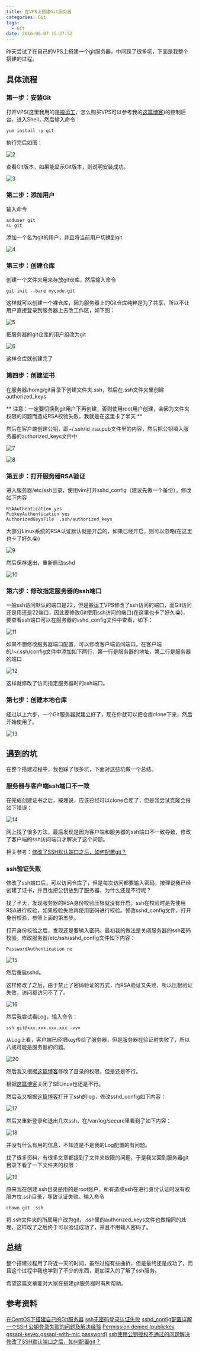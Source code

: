 ```yaml
---
title: 在VPS上搭建Git服务器
categories: Git
tags:
  - Git
date: 2016-08-07 15:27:52
---
```


昨天尝试了在自己的VPS上搭建一个git服务器，中间踩了很多坑，下面是我整个搭建的过程。

## 具体流程

### 第一步：安装Git

打开VPS(这里我用的是[搬运工](https://bandwagonhost.com/index.php)，怎么购买VPS可以参考我的[这篇博客](http://liujinlongxa.com/2016/06/11/%E6%89%93%E9%80%A0%E8%87%AA%E5%B7%B1%E7%9A%84%E7%BF%BB%E5%A2%99VPS:%E6%90%AC%E8%BF%90%E5%B7%A5VPS%E8%B4%AD%E4%B9%B0%E4%BD%BF%E7%94%A8%E6%B5%81%E7%A8%8B%E5%85%A8%E8%AE%B0%E5%BD%95/))的控制后台，进入Shell，然后输入命令：

```shell
yum install -y git
```

执行完后如图：

![2](http://oldblog.shicishuzhai.com/b9dd798ab599b9b53adebee98ebe5bbd.png)

查看Git版本，如果能显示Git版本，则说明安装成功。

![3](http://oldblog.shicishuzhai.com/d7cdff1b7006e2c9b5f1e521319d903c.png)

### 第二步：添加用户

输入命令

```shell
adduser git
su git
```

添加一个名为git的用户，并且将当前用户切换到git

![4](http://oldblog.shicishuzhai.com/c5350088190cd59d220b4942b9d87eae.png)

### 第三步：创建仓库

创建一个文件夹用来存放git仓库，然后输入命令

```shell
git init --bare mycode.git
```

这样就可以创建一个裸仓库，因为服务器上的Git仓库纯粹是为了共享，所以不让用户直接登录到服务器上去改工作区，如下图：

![5](http://oldblog.shicishuzhai.com/c58f27e2d859d984c844371a43a37ab8.png)

把服务器的git仓库的用户组改为git

![6](http://oldblog.shicishuzhai.com/26a614c08121e4b0f8783551208e2d19.png)

这样仓库就创建完了

### 第四步：创建证书

在服务器/homg/git目录下创建文件夹.ssh，然后在.ssh文件夹里创建authorized_keys

** 注意：一定要切换到git用户下再创建，否则使用root用户创建，会因为文件夹权限的问题而造成RSA校验失败，我就是在这里卡了半天 **

然后在客户端创建公钥，即~/.ssh/id_rsa.pub文件里的内容，然后把公钥填入服务器的authorized_keys文件中

![7](http://oldblog.shicishuzhai.com/9eca6530c312dc064c8901735ef9942e.png)

![8](http://oldblog.shicishuzhai.com/7c38fa2c806440f162b83208038a8dc9.png)

### 第五步：打开服务器RSA验证

进入服务器/etc/ssh目录，使用vim打开sshd_config（建议先做一个备份），修改如下内容

```shell
RSAAuthentication yes     
PubkeyAuthentication yes     
AuthorizedKeysFile  .ssh/authorized_keys
```

大部分Linux系统的RSA认证默认就是开启的，如果已经开启，则可以忽略(在这里也卡了好久😭)

![9](http://oldblog.shicishuzhai.com/9d534724207d6319fcf654142e91ba24.png)

然后保存退出，重新启动sshd

![10](http://oldblog.shicishuzhai.com/74d02be9217b7ea806af5970560ac956.png)

### 第六步：修改指定服务器的ssh端口

一般ssh访问默认的端口是22，但是搬运工VPS修改了ssh访问的端口，而Git访问还是用还是22端口，因此要修改Git使用ssh访问的端口(在这里也卡了好久😭)，要查看ssh端口可以在服务器的sshd_config文件中查看，如下：

![11](http://oldblog.shicishuzhai.com/b2f7743ffae9917e88f0ace60e11637b.png)

 如果不想修改服务器端口配置，可以修改客户端访问端口。在客户端的/~/.ssh/config文件中添加如下两行，第一行是服务器的地址，第二行是服务器的端口

![12](http://oldblog.shicishuzhai.com/17e45daf40d28f1174387104a3daef40.png)

这样就修改了访问指定服务器时的ssh端口。

### 第七步：创建本地仓库

经过以上六步，一个Git服务器就建立好了，现在你就可以把仓库clone下来，然后开始使用了。

![13](http://oldblog.shicishuzhai.com/285c535aa2610ae916b1f964617a8d68.png)

## 遇到的坑

在整个搭建过程中，我也踩了很多坑，下面对这些坑做一个总结。

### 服务器与客户端ssh端口不一致

在完成创建证书之后，按理说，应该已经可以clone仓库了，但是我尝试克隆会报如下错误：

![14](http://oldblog.shicishuzhai.com/e5bc21bbdb55bcdf473e6addf69cf495.png)

网上找了很多方法，最后发现是因为客户端和服务器的ssh端口不一致导致，修改了客户端的ssh访问端口才解决了这个问题。

相关参考：[修改了SSH默认端口之后，如何配置git？](http://zengrong.net/post/1544.htm)

### ssh验证失败

修改了ssh端口后，可以访问仓库了，但是每次访问都要输入密码，按理说我已经创建了证书，并且也把公钥放到了服务器，为什么还是不行呢？

找了半天，发现服务器的RSA身份校验压根就没有开启，ssh在校验时是先使用RSA进行校验，如果校验失败再使用密码进行校验。修改sshd_config文件，打开身份校验，参照上面的第五步。

打开身份校验之后，发现还是要输入密码。最初我的做法是关闭服务器的ssh密码校验，修改服务器/etc/ssh/sshd_config文件如下内容：

```shell
PasswordAuthentication no
```

![15](http://oldblog.shicishuzhai.com/fadd0406c6a9e9c02402e170082c82c7.png)

然后重启sshd。

这样修改了之后，由于禁止了密码验证的方式，而RSA验证又失败，所以压根验证失败，访问都访问不了了。

![16](http://oldblog.shicishuzhai.com/2b0a4555687ea4fe8326f690ee35533e.png)

然后我尝试看Log，输入命令：

```shell
ssh git@xxx.xxx.xxx.xxx -vvv
```

从Log上看，客户端已经把key传给了服务器，但是服务器在验证时失败了，所以八成可能是服务器的问题。

![20](http://oldblog.shicishuzhai.com/8ec00cb79352b30a2f95a1b48410cdfe.png)

然后我又根据[这篇博客](http://www.androiddev.net/ssh-public-key-authentication-error/)修改了目录的权限，但是还是不行。

根据[这篇博客](http://flysnowxf.iteye.com/blog/1567570)关闭了SELinux也还是不行。

然后我又根据[这篇博客](http://blog.csdn.net/lansesl2008/article/details/16113193)打开了ssh的log，修改sshd_config如下内容：

![17](http://oldblog.shicishuzhai.com/3dc7b3340f6b693b047ecbee93400564.png)

然后又重新登录和退出几次ssh，在/var/log/secure里看到了如下内容：

![18](http://oldblog.shicishuzhai.com/4f320784c4d9d731d53b3792856ec4dd.png)

并没有什么有用的信息，不知道是不是我的Log配置的有问题。

找了很多资料，有很多文章都提到了文件夹权限的问题，于是我又回到服务器git目录下看了一下文件夹的权限：

![19](http://oldblog.shicishuzhai.com/c9be98241282c46c0111cb25e1be9aa4.png)

原来我在创建.ssh目录是用的是root账户，所有造成ssh在进行身份认证时没有权限方位.ssh目录，导致认证失败。输入命令

```shell
chown git .ssh
```

将.ssh文件夹的所属用户改为git，.ssh里的authorized_keys文件也做相同的处理，这样改了之后终于可以验证成功了，并且不用输入密码了。

## 总结

整个搭建过程用了将近一天的时间，虽然过程有些曲折，但是最终还是成功了，而且这个过程中我也学到了不少的东西，更加深入的了解了ssh服务。

希望这篇文章能对大家在搭建git服务器时有所帮助。

## 参考资料

[在CentOS下搭建自己的Git服务器](http://blog.csdn.net/wave_1102/article/details/47779401)
[ssh无密码登录认证失败](http://blog.csdn.net/jacky0922/article/details/17999271)
[sshd_config配置详解](http://blog.csdn.net/lansesl2008/article/details/16113193)
[一个SSH 公钥登录失败的问题及解决经验](http://www.androiddev.net/ssh-public-key-authentication-error/)
[Permission denied (publickey, gssapi-keyex,gssapi-with-mic,password)](http://www.linuxquestions.org/questions/linux-newbie-8/permission-denied-publickey-gssapi-keyex-gssapi-with-mic-password-4175413607/)
[ssh使用公钥授权不通过的问题解决](http://flysnowxf.iteye.com/blog/1567570)
[修改了SSH默认端口之后，如何配置git？](http://zengrong.net/post/1544.htm)
